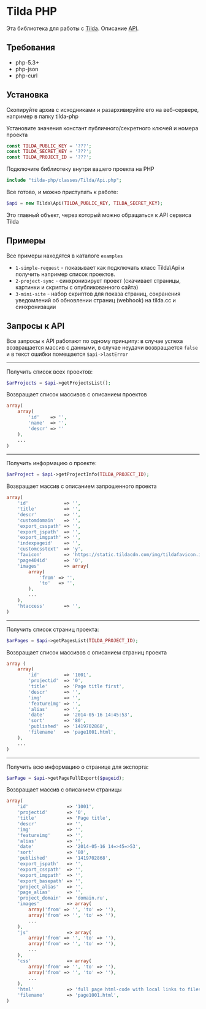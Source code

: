 # Tilda PHP

Эта библиотека для работы с [Tilda](https://tilda.cc/). Описание [API](http://help-ru.tilda.ws/api).

## Требования

* php-5.3+
* php-json
* php-curl

## Установка

Скопируйте архив с исходниками и разархивируйте его на веб-сервере, например в папку tilda-php

Установите значения констант публичного/секретного ключей и номера проекта

```php
const TILDA_PUBLIC_KEY = '???';
const TILDA_SECRET_KEY = '???';
const TILDA_PROJECT_ID = '???';
```

Подключите библиотеку внутри вашего проекта на PHP

```php
include "tilda-php/classes/Tilda/Api.php";
```

Все готово, и можно приступать к работе:

```php
$api = new Tilda\Api(TILDA_PUBLIC_KEY, TILDA_SECRET_KEY);
```
Это главный объект, через который можно обращаться к API сервиса Tilda

## Примеры

Все примеры находятся в каталоге `examples`

* `1-simple-request` - показывает как подключать класс Tilda\Api и получить например список проектов.
* `2-project-sync` - синхронизирует проект (скачивает страницы, картинки и скрипты с опубликованного сайта)
* `3-mini-site` - набор скриптов для показа страниц, сохранения уведомлений об обновлении страниц (webhook) на tilda.cc и синхронизации

## Запросы к API

Все запросы к API работают по одному принципу: в случае успеха возвращается массив с данными, в случае неудачи возвращается `false` и в текст ошибки помещается `$api->lastError`

-----

Получить список всех проектов:

```php
$arProjects = $api->getProjectsList();
```

Возвращает список массивов с описанием проектов

```php
array(
    array(
        'id'    => '',
        'name'  => '',
        'descr' => ''
    ),
    ...
)
```

-----

Получить информацию о проекте:

```php
$arProject = $api->getProjectInfo(TILDA_PROJECT_ID);
```

Возвращает массив с описанием запрошенного проекта

```php
array(
    'id'             => '',
    'title'          => '',
    'descr'          => '',
    'customdomain'   => '',
    'export_csspath' => '',
    'export_jspath'  => '',
    'export_imgpath' => '',
    'indexpageid'    => '',
    'customcsstext'  => 'y',
    'favicon'        => 'https://static.tildacdn.com/img/tildafavicon.ico',
    'page404id'      => '0',
    'images'         => array(
        array(
            'from' => '',
            'to'   => '',
        ),
        ...
    ),
    'htaccess'       => '',
)
```

-----

Получить список страниц проекта:

```php
$arPages = $api->getPagesList(TILDA_PROJECT_ID);
```

Возвращает список массивов с описанием страниц проекта

```php
array (
    array(
        'id'         => '1001',
        'projectid'  => '0',
        'title'      => 'Page title first',
        'descr'      => '',
        'img'        => '',
        'featureimg' => '',
        'alias'      => '',
        'date'       => '2014-05-16 14:45:53',
        'sort'       => '80',
        'published'  => '1419702868',
        'filename'   => 'page1001.html',
    ),
    ...
)
```

-----

Получить всю информацию о странице для экспорта:

```php
$arPage = $api->getPageFullExport($pageid);
```

Возвращает массив с описанием страницы

```php
array(
    'id'              => '1001',
    'projectid'       => '0',
    'title'           => 'Page title',
    'descr'           => '',
    'img'             => '',
    'featureimg'      => '',
    'alias'           => '',
    'date'            => '2014-05-16 14=>45=>53',
    'sort'            => '80',
    'published'       => '1419702868',
    'export_jspath'   => '',
    'export_csspath'  => '',
    'export_imgpath'  => '',
    'export_basepath' => '',
    'project_alias'   => '',
    'page_alias'      => '',
    'project_domain'  => 'domain.ru',
    'images'          => array(
        array('from' => '', 'to' => ''),
        array('from' => '', 'to' => ''),
        ...
    ),
    'js'              => array(
        array('from' => '', 'to' => ''),
        array('from' => '', 'to' => ''),
        ...
    ),
    'css'             => array(
        array('from' => '', 'to' => ''),
        array('from' => '', 'to' => ''),
        ...
    ),
    'html'            => 'full page html-code with local links to files',
    'filename'        => 'page1001.html',
)
```

